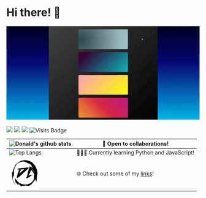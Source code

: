# Hi there! 👋

 <!-- <img width="1000vw" height="auto" src="https://github.com/Donald-K-Lee/Donald-K-Lee/blob/master/coverimage.jpeg"> -->
   <img width="1000vw" height="auto" src="https://github.com/Donald-K-Lee/Donald-K-Lee/blob/master/Intro.gif">
   

[<img src="https://img.shields.io/badge/linkedin-%230077B5.svg?&style=for-the-badge&logo=linkedin&logoColor=white" />](https://www.linkedin.com/in/donald-l-0024471a3/) [<img src = "https://img.shields.io/badge/instagram-%23E4405F.svg?&style=for-the-badge&logo=instagram&logoColor=white">](https://www.instagram.com/donald.k.lee/) [<img src ="https://img.shields.io/badge/Website-dl-%23.svg?&style=for-the-badge&logo=&logoColor=white%22">](https://donald-k-lee.github.io/)&nbsp;![Visits Badge](https://badges.pufler.dev/visits/Donald-K-Lee/Donald-K-Lee?style=for-the-badge )

 
![Donald's github stats](https://github-readme-stats.vercel.app/api?username=Donald-K-Lee) | 🤝 Open to collaborations! 
------------ | -------------
![Top Langs](https://github-readme-stats.vercel.app/api/top-langs/?username=Donald-K-Lee) |  👨🏻‍💻 Currently learning Python and JavaScript! 
<img height="80px" width="80px" src="https://github.com/Donald-K-Lee/Donald-K-Lee.github.io/blob/master/icons/DL%20Logo.png"> |  🌐 Check out some of my <a href="https://donald-k-lee.github.io/Links.html">links</a>!




